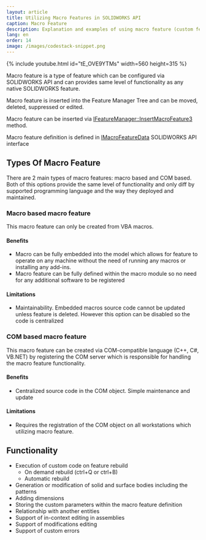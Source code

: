 ```yaml
---
layout: article
title: Utilizing Macro Features in SOLIDWORKS API
caption: Macro Feature
description: Explanation and examples of using macro feature (custom feature) using SOLIDWORKS API
lang: en
order: 14
image: /images/codestack-snippet.png
---
```

{% include youtube.html id="tE_OVE9YTMs" width=560 height=315 %}

Macro feature is a type of feature which can be configured via SOLIDWORKS API and can provides same level of functionality as any native SOLIDWORKS feature.

Macro feature is inserted into the Feature Manager Tree and can be moved, deleted, suppressed or edited.

Macro feature can be inserted via [IFeatureManager::InsertMacroFeature3](http://help.solidworks.com/2014/English/api/sldworksapi/SOLIDWORKS.Interop.sldworks~SOLIDWORKS.Interop.sldworks.IFeatureManager~InsertMacroFeature3.html) method.

Macro feature definition is defined in [IMacroFeatureData](http://help.solidworks.com/2014/english/api/sldworksapi/SolidWorks.Interop.sldworks~SolidWorks.Interop.sldworks.IMacroFeatureData.html) SOLIDWORKS API interface

## Types Of Macro Feature

There are 2 main types of macro features: macro based and COM based. Both of this options provide the same level of functionality and only diff by supported programming language and the way they deployed and maintained.

### Macro based macro feature

This macro feature can only be created from VBA macros.

#### Benefits
* Macro can be fully embedded into the model which allows for feature to operate on any machine without the need of running any macros or installing any add-ins.
* Macro feature can be fully defined within the macro module so no need for any additional software to be registered

#### Limitations
* Maintainability. Embedded macros source code cannot be updated unless feature is deleted. However this option can be disabled so the code is centralized

### COM based macro feature

This macro feature can be created via COM-compatible language (C++, C#, VB.NET) by registering the COM server which is responsible for handling the macro feature functionality.

#### Benefits
* Centralized source code in the COM object. Simple maintenance and update

#### Limitations
* Requires the registration of the COM object on all workstations which utilizing macro feature.

## Functionality

* Execution of custom code on feature rebuild
    * On demand rebuild (ctrl+Q or ctrl+B)
    * Automatic rebuild
* Generation or modification of solid and surface bodies including the patterns
* Adding dimensions
* Storing the custom parameters within the macro feature definition
* Relationship with another entities
* Support of in-context editing in assemblies
* Support of modifications editing
* Support of custom errors
